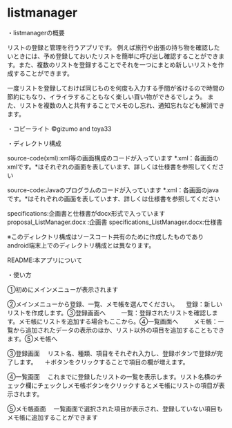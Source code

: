 listmanager
===========
・listmanagerの概要

リストの登録と管理を行うアプリです。
例えば旅行や出張の持ち物を確認したいときには、予め登録しておいたリストを簡単に呼び出し確認することができます。また、複数のリストを登録することでそれを一つにまとめ新しいリストを作成することができます。

一度リストを登録しておけば同じものを何度も入力する手間が省けるので時間の節約にもなり、イライラすることもなく楽しい買い物ができるでしょう。
また、リストを複数の人と共有することでメモのし忘れ、通知忘れなども解消できます。


・コピーライト
©gizumo and toya33


・ディレクトリ構成

source-code(xml):xml等の画面構成のコードが入っています
  *.xml：各画面のxmlです。*はそれぞれの画面を表しています、詳しくは仕様書を参照してください

source-code:Javaのプログラムのコードが入っています
	*.xml：各画面のjavaです。*はそれぞれの画面を表しています、詳しくは仕様書を参照してください

specifications:企画書と仕様書がdocx形式で入っています
	proposal_ListManager.docx      :企画書
	specifications_ListManager.docx:仕様書

※このディレクトリ構成はソースコート共有のために作成したものであり
android端末上でのディレクトリ構成とは異なります。

README:本アプリについて


・使い方

①初めにメインメニューが表示されます


②メインメニューから登録、一覧、メモ帳を選んでください。
　登録：新しいリストを作成します。③登録画面へ
　
　一覧：登録されたリストを確認します。メモ帳にリストを追加する場合もここから。④一覧画面へ
　
　メモ帳：一覧から追加されたデータの表示のほか、リスト以外の項目を追加することもできます。⑤メモ帳へ


③登録画面
　リスト名、種類、項目をそれぞれ入力し、登録ボタンで登録が完了します。
　＋ボタンをクリックすることで項目の欄が増えます。


④一覧画面
　これまでに登録したリストの一覧を表示します。リスト名横のチェック欄にチェックしメモ帳ボタンをクリックするとメモ帳にリストの項目が表示されます。


⑤メモ帳画面
　一覧画面で選択された項目が表示され、登録していない項目もメモ帳に追加することができます